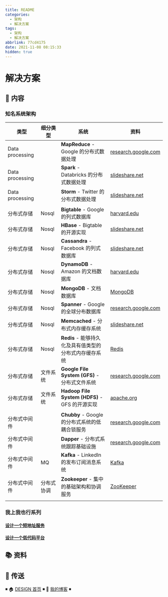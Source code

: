 ```yaml
---
title: README
categories:
  - 架构
  - 解决方案
tags:
  - 架构
  - 解决方案
abbrlink: 77cd4175
date: 2021-11-08 08:15:33
hidden: true
---
```


# 解决方案

## 📖 内容

### 知名系统架构

| 类型            | 细分类型   | 系统                                                   | 资料                                                                                                                                           |
| --------------- | ---------- | ------------------------------------------------------ | ---------------------------------------------------------------------------------------------------------------------------------------------- |
| Data processing |            | **MapReduce** - Google 的分布式数据处理                | [research.google.com](http://static.googleusercontent.com/media/research.google.com/zh-CN/us/archive/mapreduce-osdi04.pdf)                     |
| Data processing |            | **Spark** - Databricks 的分布式数据处理                | [slideshare.net](http://www.slideshare.net/AGrishchenko/apache-spark-architecture)                                                             |
| Data processing |            | **Storm** - Twitter 的分布式数据处理                   | [slideshare.net](http://www.slideshare.net/previa/storm-16094009)                                                                              |
|                 |            |                                                        |                                                                                                                                                |
| 分布式存储      | Nosql      | **Bigtable** - Google 的列式数据库                     | [harvard.edu](http://www.read.seas.harvard.edu/~kohler/class/cs239-w08/chang06bigtable.pdf)                                                    |
| 分布式存储      | Nosql      | **HBase** - Bigtable 的开源实现                        | [slideshare.net](http://www.slideshare.net/alexbaranau/intro-to-hbase)                                                                         |
| 分布式存储      | Nosql      | **Cassandra** - Facebook 的列式数据库                  | [slideshare.net](http://www.slideshare.net/planetcassandra/cassandra-introduction-features-30103666)                                           |
| 分布式存储      | Nosql      | **DynamoDB** - Amazon 的文档数据库                     | [harvard.edu](http://www.read.seas.harvard.edu/~kohler/class/cs239-w08/decandia07dynamo.pdf)                                                   |
| 分布式存储      | Nosql      | **MongoDB** - 文档数据库                               | [MongoDB](https://dunwu.github.io/db-tutorial/nosql/mongodb/)                                                                                  |
| 分布式存储      | Nosql      | **Spanner** - Google 的全球分布数据库                  | [research.google.com](http://research.google.com/archive/spanner-osdi2012.pdf)                                                                 |
| 分布式存储      | Nosql      | **Memcached** - 分布式内存缓存系统                     | [slideshare.net](http://www.slideshare.net/oemebamo/introduction-to-memcached)                                                                 |
| 分布式存储      | Nosql      | **Redis** - 能够持久化及具有值类型的分布式内存缓存系统 | [Redis](https://dunwu.github.io/db-tutorial/nosql/redis/)                                                                                      |
| 分布式存储      | 文件系统   | **Google File System (GFS)** - 分布式文件系统          | [research.google.com](http://static.googleusercontent.com/media/research.google.com/zh-CN/us/archive/gfs-sosp2003.pdf)                         |
| 分布式存储      | 文件系统   | **Hadoop File System (HDFS)** - GFS 的开源实现         | [apache.org](https://hadoop.apache.org/docs/r1.2.1/hdfs_design.html)                                                                           |
|                 |            |                                                        |                                                                                                                                                |
| 分布式中间件    |            | **Chubby** - Google 的分布式系统的低耦合锁服务         | [research.google.com](http://static.googleusercontent.com/external_content/untrusted_dlcp/research.google.com/en/us/archive/chubby-osdi06.pdf) |
| 分布式中间件    |            | **Dapper** - 分布式系统跟踪基础设施                    | [research.google.com](http://static.googleusercontent.com/media/research.google.com/en//pubs/archive/36356.pdf)                                |
| 分布式中间件    | MQ         | **Kafka** - LinkedIn 的发布订阅消息系统                | [Kafka](https://dunwu.github.io/bigdata-tutorial/kafka/)                                                                                       |
| 分布式中间件    | 分布式协调 | **Zookeeper** - 集中的基础架构和协调服务               | [ZooKeeper](https://dunwu.github.io/bigdata-tutorial/zookeeper/)                                                                               |
|                 |            |                                                        |                                                                                                                                                |

### 我上我也行系列

#### [设计一个短地址服务](docs/01.架构/01.解决方案/短地址服务.md)

#### [设计一个低代码平台](docs/01.架构/01.解决方案/低代码平台.md)

## 📚 资料

## 🚪 传送

◾ 🏠 [DESIGN 首页](https://github.com/dunwu/design) ◾ 🎯 [我的博客](https://github.com/dunwu/blog) ◾
